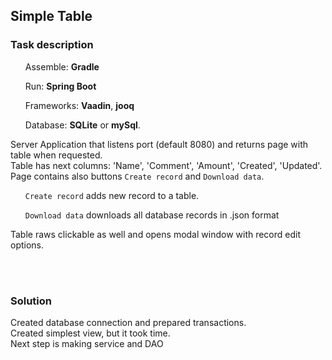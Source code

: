 ## Simple Table

### Task description

<ul>

Assemble: **Gradle**

Run: **Spring Boot**

Frameworks: **Vaadin**, **jooq**

Database: **SQLite** or **mySql**.

</ul>

Server Application that listens port (default 8080) and returns page with table when requested.
<br>Table has next columns: 'Name', 'Comment', 'Amount', 'Created', 'Updated'.
<br>Page contains also buttons `Create record` and `Download data`.

<ul>

`Create record` adds new record to a table.

`Download data` downloads all database records in .json format

</ul>

Table raws clickable as well and opens modal window with record edit options.

<br><br>
### Solution

Created database connection and prepared transactions.
<br>
Created simplest view, but it took time.
<br>
Next step is making service and DAO
